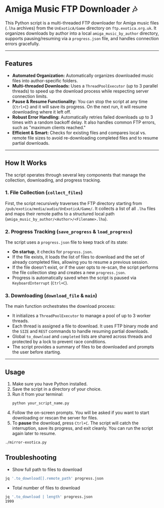 # Amiga Music FTP Downloader 🎶

This Python script is a multi-threaded FTP downloader for Amiga music files (`.lha` archives) from the `UnExoticA/Game` directory on `ftp.exotica.org.uk`. It organizes downloads by author into a local `amiga_music_by_author` directory, supports pausing/resuming via a `progress.json` file, and handles connection errors gracefully.

---

## Features

* **Automated Organization:** Automatically organizes downloaded music files into author-specific folders.
* **Multi-threaded Downloads:** Uses a `ThreadPoolExecutor` (up to 3 parallel threads) to speed up the download process while respecting server connection limits.
* **Pause & Resume Functionality:** You can stop the script at any time (`Ctrl+C`) and it will save its progress. On the next run, it will resume downloading where it left off.
* **Robust Error Handling:** Automatically retries failed downloads up to 3 times with a random backoff delay. It also handles common FTP errors, such as "maximum clients reached."
* **Efficient & Smart:** Checks for existing files and compares local vs. remote file sizes to avoid re-downloading completed files and to resume partial downloads.

---

## How It Works

The script operates through several key components that manage the collection, downloading, and progress tracking.

### 1. File Collection (`collect_files`)
First, the script recursively traverses the FTP directory starting from `/pub/exotica/media/audio/UnExoticA/Game/`. It collects a list of all `.lha` files and maps their remote paths to a structured local path (`amiga_music_by_author/<Author>/<Filename>.lha`).

### 2. Progress Tracking (`save_progress` & `load_progress`)
The script uses a `progress.json` file to keep track of its state:
* **On startup**, it checks for `progress.json`.
* If the file exists, it loads the list of files to download and the set of already completed files, allowing you to resume a previous session.
* If the file doesn't exist, or if the user opts to re-scan, the script performs the file collection step and creates a new `progress.json`.
* Progress is automatically saved when the script is paused via `KeyboardInterrupt` (`Ctrl+C`).

### 3. Downloading (`download_file` & `main`)
The main function orchestrates the download process:
* It initializes a `ThreadPoolExecutor` to manage a pool of up to 3 worker threads.
* Each thread is assigned a file to download. It uses FTP binary mode and the `SIZE` and `REST` commands to handle resuming partial downloads.
* Global `to_download` and `completed` lists are shared across threads and protected by a lock to prevent race conditions.
* The script provides a summary of files to be downloaded and prompts the user before starting.

---

## Usage

1.  Make sure you have Python installed.
2.  Save the script in a directory of your choice.
3.  Run it from your terminal:
    ```sh
    python your_script_name.py
    ```
4.  Follow the on-screen prompts. You will be asked if you want to start downloading or rescan the server for files.
5.  To **pause** the download, press `Ctrl+C`. The script will catch the interruption, save its progress, and exit cleanly. You can run the script again later to resume.

```bash
./mirror-exotica.py
```

## Troubleshooting

* Show full path to files to download
```bash
jq '.to_download[].remote_path' progress.json
```

* Total number of files to download
```bash
jq '.to_download | length' progress.json
1999
```
